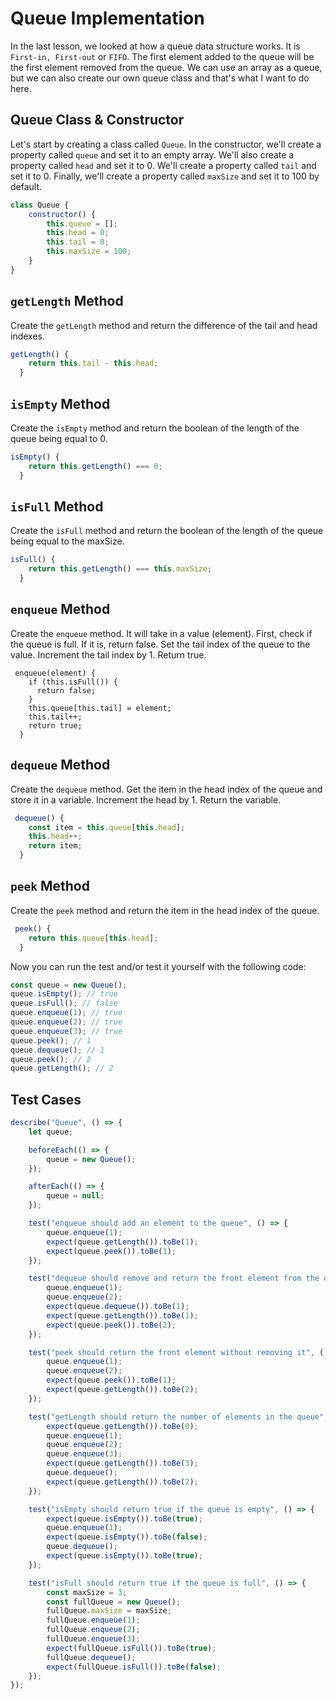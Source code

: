 # Queue Implementation

In the last lesson, we looked at how a queue data structure works. It is `First-in, First-out` or `FIFO`. The first element added to the queue will be the first element removed from the queue. We can use an array as a queue, but we can also create our own queue class and that's what I want to do here.

## Queue Class & Constructor

Let's start by creating a class called `Queue`. In the constructor, we'll create a property called `queue` and set it to an empty array. We'll also create a property called `head` and set it to 0. We'll create a property called `tail` and set it to 0. Finally, we'll create a property called `maxSize` and set it to 100 by default.

```js
class Queue {
	constructor() {
		this.queue = [];
		this.head = 0;
		this.tail = 0;
		this.maxSize = 100;
	}
}
```

## `getLength` Method

Create the `getLength` method and return the difference of the tail and head indexes.

```js
getLength() {
    return this.tail - this.head;
  }
```

## `isEmpty` Method

Create the `isEmpty` method and return the boolean of the length of the queue being equal to 0.

```js
isEmpty() {
    return this.getLength() === 0;
  }
```

## `isFull` Method

Create the `isFull` method and return the boolean of the length of the queue being equal to the maxSize.

```js
isFull() {
    return this.getLength() === this.maxSize;
  }
```

## `enqueue` Method

Create the `enqueue` method. It will take in a value (element). First, check if the queue is full. If it is, return false. Set the tail index of the queue to the value. Increment the tail index by 1. Return true.

```JS
 enqueue(element) {
    if (this.isFull()) {
      return false;
    }
    this.queue[this.tail] = element;
    this.tail++;
    return true;
  }
```

## `dequeue` Method

Create the `dequeue` method. Get the item in the head index of the queue and store it in a variable. Increment the head by 1. Return the variable.

```js
 dequeue() {
    const item = this.queue[this.head];
    this.head++;
    return item;
  }

```

## `peek` Method

Create the `peek` method and return the item in the head index of the queue.

```js
 peek() {
    return this.queue[this.head];
  }
```

Now you can run the test and/or test it yourself with the following code:

```js
const queue = new Queue();
queue.isEmpty(); // true
queue.isFull(); // false
queue.enqueue(1); // true
queue.enqueue(2); // true
queue.enqueue(3); // true
queue.peek(); // 1
queue.dequeue(); // 1
queue.peek(); // 2
queue.getLength(); // 2
```

## Test Cases

```js
describe("Queue", () => {
	let queue;

	beforeEach(() => {
		queue = new Queue();
	});

	afterEach(() => {
		queue = null;
	});

	test("enqueue should add an element to the queue", () => {
		queue.enqueue(1);
		expect(queue.getLength()).toBe(1);
		expect(queue.peek()).toBe(1);
	});

	test("dequeue should remove and return the front element from the queue", () => {
		queue.enqueue(1);
		queue.enqueue(2);
		expect(queue.dequeue()).toBe(1);
		expect(queue.getLength()).toBe(1);
		expect(queue.peek()).toBe(2);
	});

	test("peek should return the front element without removing it", () => {
		queue.enqueue(1);
		queue.enqueue(2);
		expect(queue.peek()).toBe(1);
		expect(queue.getLength()).toBe(2);
	});

	test("getLength should return the number of elements in the queue", () => {
		expect(queue.getLength()).toBe(0);
		queue.enqueue(1);
		queue.enqueue(2);
		queue.enqueue(3);
		expect(queue.getLength()).toBe(3);
		queue.dequeue();
		expect(queue.getLength()).toBe(2);
	});

	test("isEmpty should return true if the queue is empty", () => {
		expect(queue.isEmpty()).toBe(true);
		queue.enqueue(1);
		expect(queue.isEmpty()).toBe(false);
		queue.dequeue();
		expect(queue.isEmpty()).toBe(true);
	});

	test("isFull should return true if the queue is full", () => {
		const maxSize = 3;
		const fullQueue = new Queue();
		fullQueue.maxSize = maxSize;
		fullQueue.enqueue(1);
		fullQueue.enqueue(2);
		fullQueue.enqueue(3);
		expect(fullQueue.isFull()).toBe(true);
		fullQueue.dequeue();
		expect(fullQueue.isFull()).toBe(false);
	});
});
```
